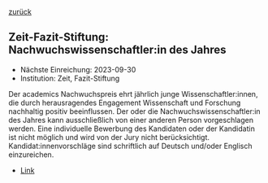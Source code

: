 [zurück](/funding/)

## Zeit-Fazit-Stiftung: Nachwuchswissenschaftler:in des Jahres

* Nächste Einreichung: 2023-09-30
* Institution: Zeit, Fazit-Stiftung

Der academics Nachwuchspreis ehrt jährlich junge Wissenschaftler:innen, die durch herausragendes Engagement Wissenschaft und Forschung nachhaltig positiv beeinflussen. Der oder die Nachwuchswissenschaftler:in des Jahres kann ausschließlich von einer anderen Person vorgeschlagen werden. Eine individuelle Bewerbung des Kandidaten oder der Kandidatin ist nicht möglich und wird von der Jury nicht berücksichtigt. Kandidat:innenvorschläge sind schriftlich auf Deutsch und/oder Englisch einzureichen.

* [Link](https://www.academics.de/angebote/nachwuchspreis-nachwuchswissenschaftler-des-jahres)